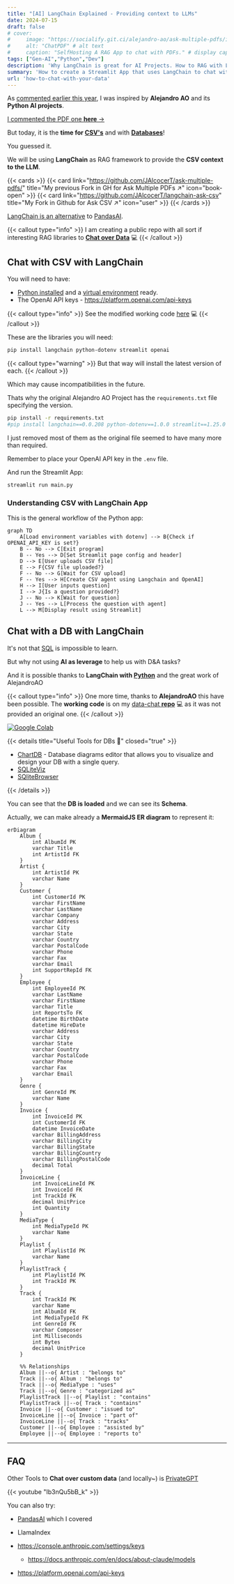 ```yaml
---
title: "[AI] LangChain Explained - Providing context to LLMs"
date: 2024-07-15
draft: false
# cover:
#     image: "https://socialify.git.ci/alejandro-ao/ask-multiple-pdfs/image?description=1&font=Inter&language=1&name=1&stargazers=1&theme=Auto"
#     alt: "ChatPDF" # alt text
#     caption: "SelfHosting A RAG App to chat with PDFs." # display caption under cover
tags: ["Gen-AI","Python","Dev"]
description: 'Why LangChain is great for AI Projects. How to RAG with LangChain: CSV and DB examples.'
summary: 'How to create a Streamlit App that uses LangChain to chat with your data.'
url: 'how-to-chat-with-your-data'
---
```


As [commented earlier this year](https://jalcocert.github.io/JAlcocerT/how-to-chat-with-pdfs/), I was inspired by **Alejandro AO** and its **Python AI projects**.


[I commented the PDF one **here** →](/JAlcocerT/how-to-chat-with-pdfs)

But today, it is the **time for [CSV's](#chat-with-csv-with-langchain)** and with **[Databases](#chat-with-a-db-with-langchain)**!

You guessed it.

We will be using **LangChain** as RAG framework to provide the **CSV context to the LLM**.

{{< cards >}}
  {{< card link="https://github.com/JAlcocerT/ask-multiple-pdfs/" title="My previous Fork in GH for Ask Multiple PDFs ↗" icon="book-open" >}}
  {{< card link="https://github.com/JAlcocerT/langchain-ask-csv" title="My Fork in Github for Ask CSV ↗" icon="user" >}}
{{< /cards >}}


[LangChain is an alternative](https://jalcocert.github.io/JAlcocerT/how-to-use-pandasAI/#other-foss-ways-to-chat-with-your-data) to [PandasAI](https://jalcocert.github.io/JAlcocerT/how-to-use-pandasAI/).


{{< callout type="info" >}}
I am creating a public repo with all sort if interesting RAG libraries to **[Chat over Data](https://github.com/JAlcocerT/Data-Chat)** 💻 
{{< /callout >}}

## Chat with CSV with LangChain

You will need to have:

* [Python installed](https://jalcocert.github.io/JAlcocerT/guide-python/#installing-python-) and a [virtual environment](https://jalcocert.github.io/JAlcocerT/useful-python-stuff/) ready.
* The OpenAI API keys - https://platform.openai.com/api-keys


{{< callout type="info" >}}
See the modified working code [here](https://github.com/JAlcocerT/langchain-ask-csv) 💻
{{< /callout >}}

These are the libraries you will need:

```sh
pip install langchain python-dotenv streamlit openai
```

{{< callout type="warning" >}}
But that way will install the latest version of each.
{{< /callout >}}



Which may cause incompatibilities in the future.

Thats why the original Alejandro AO Project has the `requirements.txt` file specifying the version.

```sh
pip install -r requirements.txt
#pip install langchain==0.0.208 python-dotenv==1.0.0 streamlit==1.25.0 openai==0.27.0 transformers==4.28.1 sentence_transformers==2.2.2 torch==2.0.1 tensorflow==2.12.0
```

I just removed most of them as the original file seemed to have many more than required.

Remember to place your OpenAI API key in the `.env` file.

And run the Streamlit App:

```sh
streamlit run main.py
```

### Understanding CSV with LangChain App

This is the general workflow of the Python app:


```mermaid
graph TD
    A[Load environment variables with dotenv] --> B{Check if OPENAI_API_KEY is set?}
    B -- No --> C[Exit program]
    B -- Yes --> D[Set Streamlit page config and header]
    D --> E[User uploads CSV file]
    E --> F{CSV file uploaded?}
    F -- No --> G[Wait for CSV upload]
    F -- Yes --> H[Create CSV agent using Langchain and OpenAI]
    H --> I[User inputs question]
    I --> J{Is a question provided?}
    J -- No --> K[Wait for question]
    J -- Yes --> L[Process the question with agent]
    L --> M[Display result using Streamlit]
```

## Chat with a DB with LangChain

It's not that [SQL](https://jalcocert.github.io/JAlcocerT/sql-data-analytics/) is impossible to learn.

But why not using **AI as leverage** to help us with D&A tasks?

And it is possible thanks to **LangChain with [Python](https://jalcocert.github.io/JAlcocerT/useful-python-stuff/)** and the great work of AlejandroAO

{{< callout type="info" >}}
One more time, thanks to **AlejandroAO** this have been possible. The **working code** is on my [data-chat **repo**](https://github.com/JAlcocerT/Data-Chat/tree/main/LangChain/ChatWithDB) 💻 as it was not provided an original one.
{{< /callout >}}


 [![Google Colab](/img/OpenInColab.svg)](https://colab.research.google.com/github/JAlcocerT/Data-Chat/blob/main/test_langchainChatDB.ipynb "Google Colaboratory: Python Notebook {rel='nofollow'}") 

{{< details title="Useful Tools for DBs 📌" closed="true" >}}

* [ChartDB](https://github.com/chartdb/chartdb) - Database diagrams editor that allows you to visualize and design your DB with a single query.
* [SQLiteViz](https://github.com/lana-k/sqliteviz)
* [SQliteBrowser](https://github.com/sqlitebrowser/sqlitebrowser)

{{< /details >}}


You can see that the **DB is loaded** and we can see its **Schema**.

Actually, we can make already a **MermaidJS ER diagram** to represent it:

```mermaid
erDiagram
    Album {
        int AlbumId PK
        varchar Title
        int ArtistId FK
    }
    Artist {
        int ArtistId PK
        varchar Name
    }
    Customer {
        int CustomerId PK
        varchar FirstName
        varchar LastName
        varchar Company
        varchar Address
        varchar City
        varchar State
        varchar Country
        varchar PostalCode
        varchar Phone
        varchar Fax
        varchar Email
        int SupportRepId FK
    }
    Employee {
        int EmployeeId PK
        varchar LastName
        varchar FirstName
        varchar Title
        int ReportsTo FK
        datetime BirthDate
        datetime HireDate
        varchar Address
        varchar City
        varchar State
        varchar Country
        varchar PostalCode
        varchar Phone
        varchar Fax
        varchar Email
    }
    Genre {
        int GenreId PK
        varchar Name
    }
    Invoice {
        int InvoiceId PK
        int CustomerId FK
        datetime InvoiceDate
        varchar BillingAddress
        varchar BillingCity
        varchar BillingState
        varchar BillingCountry
        varchar BillingPostalCode
        decimal Total
    }
    InvoiceLine {
        int InvoiceLineId PK
        int InvoiceId FK
        int TrackId FK
        decimal UnitPrice
        int Quantity
    }
    MediaType {
        int MediaTypeId PK
        varchar Name
    }
    Playlist {
        int PlaylistId PK
        varchar Name
    }
    PlaylistTrack {
        int PlaylistId PK
        int TrackId PK
    }
    Track {
        int TrackId PK
        varchar Name
        int AlbumId FK
        int MediaTypeId FK
        int GenreId FK
        varchar Composer
        int Milliseconds
        int Bytes
        decimal UnitPrice
    }

    %% Relationships
    Album ||--o{ Artist : "belongs to"
    Track ||--o{ Album : "belongs to"
    Track ||--o{ MediaType : "uses"
    Track ||--o{ Genre : "categorized as"
    PlaylistTrack ||--o{ Playlist : "contains"
    PlaylistTrack ||--o{ Track : "contains"
    Invoice ||--o{ Customer : "issued to"
    InvoiceLine ||--o{ Invoice : "part of"
    InvoiceLine ||--o{ Track : "tracks"
    Customer ||--o{ Employee : "assisted by"
    Employee ||--o{ Employee : "reports to"
```

---

## FAQ

Other Tools to **Chat over custom data** (and locally~) is [PrivateGPT](https://fossengineer.com/selfhosting-privateGPT/)

{{< youtube "Ib3nQu5bB_k" >}}

You can also try:

* [PandasAI](https://jalcocert.github.io/JAlcocerT/how-to-use-pandasAI/) which I covered
* LlamaIndex


* https://console.anthropic.com/settings/keys
    * https://docs.anthropic.com/en/docs/about-claude/models
* https://platform.openai.com/api-keys